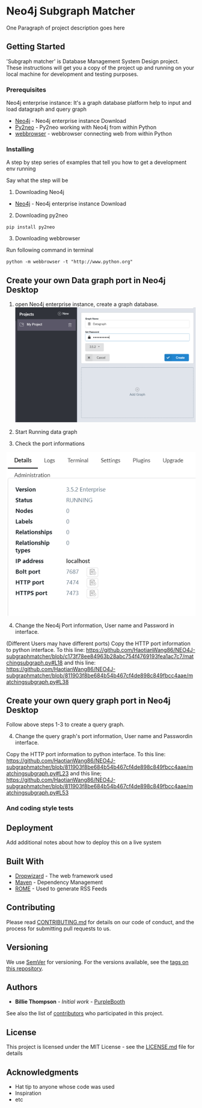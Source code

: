 # Neo4j Subgraph Matcher

One Paragraph of project description goes here

## Getting Started

'Subgraph matcher' is Database Management System Design project. These instructions will get you a copy of the project up and running on your local machine for development and testing purposes. 

### Prerequisites

Neo4j enterprise instance: It's a graph database platform help to input and load datagraph and query graph
* [Neo4j](https://neo4j.com/download/) - Neo4j enterprise instance Download
* [Py2neo](https://pypi.org/project/py2neo/) - Py2neo working with Neo4j from within Python
* [webbrowser](https://docs.python.org/2/library/webbrowser.html) - webbrowser connecting web from within Python

### Installing

A step by step series of examples that tell you how to get a development env running

Say what the step will be

1. Downloading Neo4j

* [Neo4j](https://neo4j.com/download/) - Neo4j enterprise instance Download

2. Downloading py2neo
```
pip install py2neo
```

3. Downloading webbrowser

Run following command in terminal
```
python -m webbrowser -t "http://www.python.org"
```

## Create your own Data graph port in Neo4j Desktop

1. open Neo4j enterprise instance, create a graph database. 
![create graph](https://github.com/HaotianWang86/NEO4J-subgraphmatcher/blob/master/fig/create%20graph.PNG)

2. Start Running data graph 

3. Check the port informations

![port infors](https://github.com/HaotianWang86/NEO4J-subgraphmatcher/blob/master/fig/HTTP%20port.PNG)

4. Change the Neo4j Port information, User name and Password in interface. 

(Different Users may have different ports)
Copy the HTTP port information to python interface. To this line:
https://github.com/HaotianWang86/NEO4J-subgraphmatcher/blob/c173f78ee84963b28abc754f4769193fea1ac7c7/matchingsubgraph.py#L18
and this line:
https://github.com/HaotianWang86/NEO4J-subgraphmatcher/blob/811903f8be684b54b467cf4de898c849fbcc4aae/matchingsubgraph.py#L38

## Create your own query graph port in Neo4j Desktop

Follow above steps 1-3 to create a query graph. 

4. Change the query graph's port information, User name and Passwordin interface.

Copy the HTTP port information to python interface. To this line:
https://github.com/HaotianWang86/NEO4J-subgraphmatcher/blob/811903f8be684b54b467cf4de898c849fbcc4aae/matchingsubgraph.py#L23
and this line;
https://github.com/HaotianWang86/NEO4J-subgraphmatcher/blob/811903f8be684b54b467cf4de898c849fbcc4aae/matchingsubgraph.py#L53

### And coding style tests



## Deployment

Add additional notes about how to deploy this on a live system

## Built With

* [Dropwizard](http://www.dropwizard.io/1.0.2/docs/) - The web framework used
* [Maven](https://maven.apache.org/) - Dependency Management
* [ROME](https://rometools.github.io/rome/) - Used to generate RSS Feeds

## Contributing

Please read [CONTRIBUTING.md](https://gist.github.com/PurpleBooth/b24679402957c63ec426) for details on our code of conduct, and the process for submitting pull requests to us.

## Versioning

We use [SemVer](http://semver.org/) for versioning. For the versions available, see the [tags on this repository](https://github.com/your/project/tags). 

## Authors

* **Billie Thompson** - *Initial work* - [PurpleBooth](https://github.com/PurpleBooth)

See also the list of [contributors](https://github.com/your/project/contributors) who participated in this project.

## License

This project is licensed under the MIT License - see the [LICENSE.md](LICENSE.md) file for details

## Acknowledgments

* Hat tip to anyone whose code was used
* Inspiration
* etc
